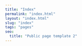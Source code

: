 ```yaml
---
title: "Index"
permalink: "index.html"
layout: "index.html"
slug: "index"
tags: "pages"
seo:
  title: "Public page template 2"
---
```



